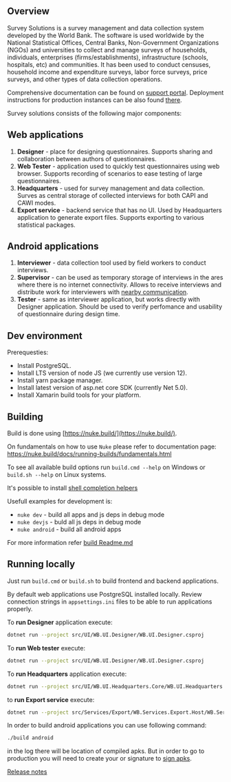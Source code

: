 ## Overview

Survey Solutions is a survey management and data collection system developed by the World Bank. The software is used worldwide by the National Statistical Offices, Central Banks, Non-Government Organizations (NGOs) and universities to collect and manage surveys of households, individuals, enterprises (firms/establishments), infrastructure (schools, hospitals, etc) and communities. It has been used to conduct censuses, household income and expenditure surveys, labor force surveys, price surveys, and other types of data collection operations.

Comprehensive documentation can be found on [support portal](https://support.mysurvey.solutions/). Deployment instructions for production instances can be also found [there](https://support.mysurvey.solutions/headquarters/config/server-setup/).

Survey solutions consists of the following major components:

## Web applications

1. **Designer** - place for designing questionnaires. Supports sharing and collaboration between authors of questionnaires.
1. **Web Tester** - application used to quickly test questionnaires using web browser. Supports recording of scenarios to ease testing of large questionnaires.
1. **Headquarters** - used for survey management and data collection. Surves as central storage of collected interviews for both CAPI and CAWI modes.
1. **Export service** - backend service that has no UI. Used by Headquarters application to generate export files. Supports exporting to various statistical packages.

## Android applications

1. **Interviewer** - data collection tool used by field workers to conduct interviews.
1. **Supervisor** - can be used as temporary storage of interviews in the ares where there is no internet connectivity. Allows to receive interviews and distribute work for interviewers with [nearby communication](https://developers.google.com/nearby).
1. **Tester** - same as interviewer application, but works directly with Designer application. Should be used to verify perfomance and usability of questionnaire during design time.

## Dev environment

Prerequesties:

- Install PostgreSQL.
- Install LTS version of node JS (we currently use version 12).
- Install yarn package manager.
- Install latest version of asp.net core SDK (currently Net 5.0).
- Install Xamarin build tools for your platform.

## Building 

Build is done using [https://nuke.build/](https://nuke.build/).

On fundamentals on how to use `Nuke` please refer to documentation page: https://nuke.build/docs/running-builds/fundamentals.html

To see all available build options run `build.cmd --help` on Windows or `build.sh --help` on Linux systems. 

It's possible to install [shell completion helpers](https://nuke.build/docs/running-builds/global-tool.html#shell-snippets)

Usefull examples for development is:
- `nuke dev` - build all apps and js deps in debug mode
- `nuke devjs` - buld all js deps in debug mode
- `nuke android` - build all android apps

For more information refer [build Readme.md](/build/README.md)

## Running locally

Just run `build.cmd` or `build.sh` to build frontend and backend applications.

By default web applications use PostgreSQL installed locally. Review connection strings in `appsettings.ini` files to be able to run applications properly.

To **run Designer** application execute:

``` sh
dotnet run --project src/UI/WB.UI.Designer/WB.UI.Designer.csproj
````

To **run Web tester** execute:

``` sh
dotnet run --project src/UI/WB.UI.Designer/WB.UI.Designer.csproj
```

To **run Headquarters** application execute:

``` sh
dotnet run --project src/UI/WB.UI.Headquarters.Core/WB.UI.Headquarters.csproj
```

to **run Export service** execute:

``` sh
dotnet run --project src/Services/Export/WB.Services.Export.Host/WB.Services.Export.Host.csproj
```

In order to build android applications you can use following command:

``` sh
./build android
```

in the log there will be location of compiled apks. But in order to go to production you will need to create your or signature to [sign apks](https://docs.microsoft.com/en-us/xamarin/android/deploy-test/signing/).

[Release notes](https://support.mysurvey.solutions/release-notes/)
